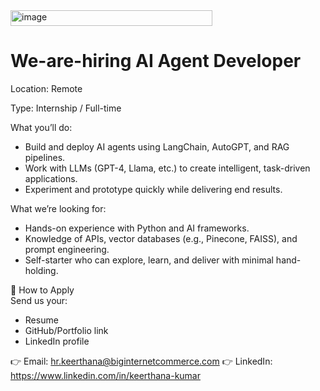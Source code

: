 <img width="323" height="25" alt="image" src="https://github.com/user-attachments/assets/debcf606-8153-4076-b0f2-a65109f4248d" />

# We-are-hiring AI Agent Developer  

Location: Remote

Type: Internship / Full-time  

What you’ll do:  
- Build and deploy AI agents using LangChain, AutoGPT, and RAG pipelines.  
- Work with LLMs (GPT-4, Llama, etc.) to create intelligent, task-driven applications.  
- Experiment and prototype quickly while delivering end results.  

What we’re looking for:
- Hands-on experience with Python and AI frameworks.  
- Knowledge of APIs, vector databases (e.g., Pinecone, FAISS), and prompt engineering.  
- Self-starter who can explore, learn, and deliver with minimal hand-holding.

 📩 How to Apply  
Send us your:  
- Resume  
- GitHub/Portfolio link  
- LinkedIn profile  

👉 Email: hr.keerthana@biginternetcommerce.com
👉 LinkedIn: https://www.linkedin.com/in/keerthana-kumar
